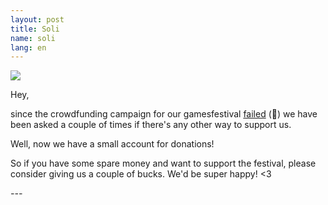 ```yaml
---
layout: post
title: Soli
name: soli
lang: en
---
```


![](/assets/img/twid2.png)

Hey,

since the crowdfunding campaign for our gamesfestival [failed](http://tinypalace.de/2016/04/06/morestartnext) (:poop:) we have been asked a couple of times if there's any other way to support us.

Well, now we have a small account for donations!

So if you have some spare money and want to support the festival, please consider giving us a couple of bucks. We'd be super happy! <3

*---*
